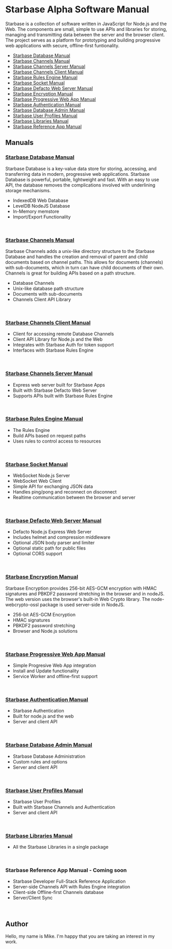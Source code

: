 # Starbase Alpha Software Manual

Starbase is a collection of software written in JavaScript for Node.js and the Web. The components are small, simple to use APIs and libraries for storing, managing and transmitting data between the server and the browser client. The project serves as a platform for prototyping and building progressive web applications with secure, offline-first funtionality.

- [Starbase Database Manual](#Database)
- [Starbase Channels Manual](#Channels)
- [Starbase Channels Server Manual](#Server)
- [Starbase Channels Client Manual](#Client)
- [Starbase Rules Engine Manual](#TheRules)
- [Starbase Socket Manual](#Socket)
- [Starbase Defacto Web Server Manual](#Defacto)
- [Starbase Encryption Manual](#Encryption)
- [Starbase Progressive Web App Manual](#PWA)
- [Starbase Authentication Manual](#Auth)
- [Starbase Database Admin Manual](#Admin)
- [Starbase User Profiles Manual](#Profiles)
- [Starbase Libraries Manual](#Starbase)
- [Starbase Reference App Manual](#App)


## Manuals

<a name="Database"></a>
### [Starbase Database Manual](https://github.com/StarbaseAlpha/Database)

Starbase Database is a key-value data store for storing, accessing, and transferring data in modern, progressive web applications. Starbase Database is powerful, portable, lightweight and fast. With an easy to use API, the database removes the complications involved with underlining storage mechanisms.

 - IndexedDB Web Database
 - LevelDB NodeJS Database
 - In-Memory memstore
 - Import/Export Functionality
<br>


<a name="Channels"></a>
### [Starbase Channels Manual](https://github.com/StarbaseAlpha/Channels)

Starbase Channels adds a unix-like directory structure to the Starbase Database and handles the creation and removal of parent and child documents based on channel paths. This allows for documents (channels) with sub-documents, which in turn can have child documents of their own. Channels is great for building APIs based on a path structure.

- Database Channels
- Unix-like database path structure
- Documents with sub-documents
- Channels Client API Library
<br>

<a name="Client"></a>
### [Starbase Channels Client Manual](https://github.com/StarbaseAlpha/Client)

- Client for accessing remote Database Channels
- Client API Library for Node.js and the Web
- Integrates with Starbase Auth for token support
- Interfaces with Starbase Rules Engine
<br>


<a name="Server"></a>
### [Starbase Channels Server Manual](https://github.com/StarbaseAlpha/Server)

- Express web server built for Starbase Apps
- Built with Starbase Defacto Web Server
- Supports APIs built with Starbase Rules Engine
<br>


<a name="TheRules"></a>
### [Starbase Rules Engine Manual](https://github.com/StarbaseAlpha/TheRules)

- The Rules Engine
- Build APIs based on request paths
- Uses rules to control access to resources
<br>


<a name="Socket"></a>
### [Starbase Socket Manual](https://github.com/StarbaseAlpha/Socket)

- WebSocket Node.js Server
- WebSocket Web Client
- Simple API for exchanging JSON data
- Handles ping/pong and reconnect on disconnect
- Realtime communication between the browser and server
<br>


<a name="Defacto"></a>
### [Starbase Defacto Web Server Manual](https://github.com/StarbaseAlpha/Defacto)

- Defacto Node.js Express Web Server
- Includes helmet and compression middleware
- Optional JSON body parser and limiter
- Optional static path for public files
- Optional CORS support
<br>


<a name="Encryption"></a>
### [Starbase Encryption Manual](https://github.com/StarbaseAlpha/Encryption)

Starbase Encryption provides 256-bit AES-GCM encryption with HMAC signatures and PBKDF2 password stretching in the browser and in nodeJS. The web version uses the browser's built-in Web Crypto library. The node-webcrypto-ossl package is used server-side in NodeJS.

- 256-bit AES-GCM Encryption
- HMAC signatures
- PBKDF2 password stretching
- Browser and Node.js solutions
<br>


<a name="PWA"></a>
### [Starbase Progressive Web App Manual](https://github.com/StarbaseAlpha/PWA)

- Simple Progresive Web App integration
- Install and Update functionality
- Service Worker and offline-first support
<br>


<a name="Auth"></a>
### [Starbase Authentication Manual](https://github.com/StarbaseAlpha/Auth)

- Starbase Authentication
- Built for node.js and the web
- Server and client API
<br>


<a name="Admin"></a>
### [Starbase Database Admin Manual](https://github.com/StarbaseAlpha/Admin)

- Starbase Database Administration
- Custom rules and options
- Server and client API
<br>


<a name="Profiles"></a>
### [Starbase User Profiles Manual](https://github.com/StarbaseAlpha/Profiles)

- Starbase User Profiles
- Built with Starbase Channels and Authentication
- Server and client API
<br>


<a name="Starbase"></a>
### [Starbase Libraries Manual](https://github.com/StarbaseAlpha/Starbase)

- All the Starbase Libraries in a single package
<br>


<a name="App"></a>
### Starbase Reference App Manual - Coming soon

- Starbase Developer Full-Stack Reference Application
- Server-side Channels API with Rules Engine integration
- Client-side Offline-first Channels database
- Server/Client Sync
<br>


## Author
Hello, my name is Mike. I'm happy that you are taking an interest in my work.
